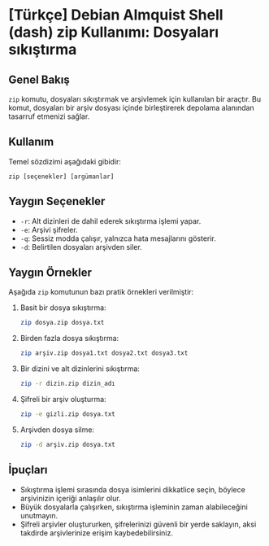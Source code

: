 # [Türkçe] Debian Almquist Shell (dash) zip Kullanımı: Dosyaları sıkıştırma

## Genel Bakış
`zip` komutu, dosyaları sıkıştırmak ve arşivlemek için kullanılan bir araçtır. Bu komut, dosyaları bir arşiv dosyası içinde birleştirerek depolama alanından tasarruf etmenizi sağlar.

## Kullanım
Temel sözdizimi aşağıdaki gibidir:
```
zip [seçenekler] [argümanlar]
```

## Yaygın Seçenekler
- `-r`: Alt dizinleri de dahil ederek sıkıştırma işlemi yapar.
- `-e`: Arşivi şifreler.
- `-q`: Sessiz modda çalışır, yalnızca hata mesajlarını gösterir.
- `-d`: Belirtilen dosyaları arşivden siler.

## Yaygın Örnekler
Aşağıda `zip` komutunun bazı pratik örnekleri verilmiştir:

1. Basit bir dosya sıkıştırma:
   ```bash
   zip dosya.zip dosya.txt
   ```

2. Birden fazla dosya sıkıştırma:
   ```bash
   zip arşiv.zip dosya1.txt dosya2.txt dosya3.txt
   ```

3. Bir dizini ve alt dizinlerini sıkıştırma:
   ```bash
   zip -r dizin.zip dizin_adı
   ```

4. Şifreli bir arşiv oluşturma:
   ```bash
   zip -e gizli.zip dosya.txt
   ```

5. Arşivden dosya silme:
   ```bash
   zip -d arşiv.zip dosya.txt
   ```

## İpuçları
- Sıkıştırma işlemi sırasında dosya isimlerini dikkatlice seçin, böylece arşivinizin içeriği anlaşılır olur.
- Büyük dosyalarla çalışırken, sıkıştırma işleminin zaman alabileceğini unutmayın.
- Şifreli arşivler oluştururken, şifrelerinizi güvenli bir yerde saklayın, aksi takdirde arşivlerinize erişim kaybedebilirsiniz.